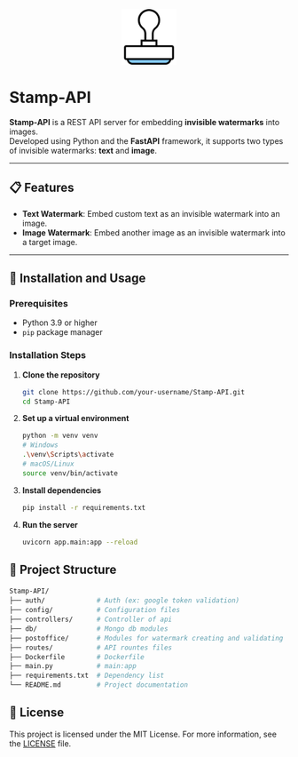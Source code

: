 <div align="center" width="100%">
    <img src="./stamp-logo.svg" width="100" alt="" />
</div>

# Stamp-API

**Stamp-API** is a REST API server for embedding **invisible watermarks** into images.  
Developed using Python and the **FastAPI** framework, it supports two types of invisible watermarks: **text** and **image**.

---

## 📋 Features

- **Text Watermark**: Embed custom text as an invisible watermark into an image.
- **Image Watermark**: Embed another image as an invisible watermark into a target image.

---

## 🚀 Installation and Usage

### Prerequisites

- Python 3.9 or higher
- `pip` package manager

### Installation Steps

1. **Clone the repository**
   ```bash
   git clone https://github.com/your-username/Stamp-API.git
   cd Stamp-API
   ```
2. **Set up a virtual environment**
    ```bash
    python -m venv venv
    # Windows
    .\venv\Scripts\activate
    # macOS/Linux
    source venv/bin/activate
    ```
3. **Install dependencies**
    ```bash
    pip install -r requirements.txt
    ```
4. **Run the server**
    ```bash
    uvicorn app.main:app --reload
    ```

## 📂 Project Structure
```bash
Stamp-API/
├── auth/             # Auth (ex: google token validation)
├── config/           # Configuration files
├── controllers/      # Controller of api
├── db/               # Mongo db modules
├── postoffice/       # Modules for watermark creating and validating
├── routes/           # API rountes files
├── Dockerfile        # Dockerfile
├── main.py           # main:app
├── requirements.txt  # Dependency list
└── README.md         # Project documentation
```

## 📜 License

This project is licensed under the MIT License. For more information, see the [LICENSE](./LICENSE) file.